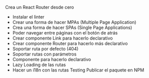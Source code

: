 


Crea un React Router desde cero
* Instalar el linter
* Crear una forma de hacer MPAs (Multiple Page Application)
* Crea una forma de hacer SPAs (Single Page Applications)
* Poder navegar entre páginas con el botón de atrás
* Crear componente Link para hacerlo declarativo
* Crear componente Router para hacerlo más declarativo
* Soportar ruta por defecto (404)
* Soportar rutas con parámetros
* Componente para hacerlo declarativo
* Lazy Loading de las rutas
* Hacer un i18n con las rutas
 Testing
 Publicar el paquete en NPM